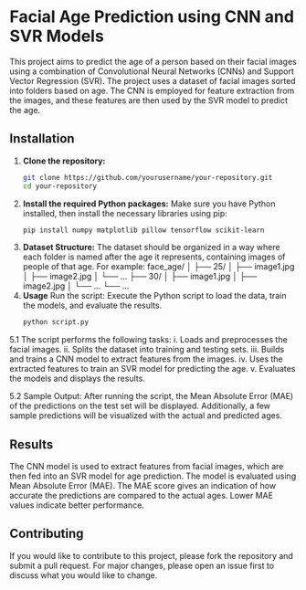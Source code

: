 # Facial Age Prediction using CNN and SVR Models

This project aims to predict the age of a person based on their facial images using a combination of Convolutional Neural Networks (CNNs) and Support Vector Regression (SVR). The project uses a dataset of facial images sorted into folders based on age. The CNN is employed for feature extraction from the images, and these features are then used by the SVR model to predict the age.

## Installation

1. **Clone the repository:**
   ```bash
   git clone https://github.com/yourusername/your-repository.git
   cd your-repository
2. **Install the required Python packages:** Make sure you have Python installed, then install the necessary libraries using pip:
    ```bash
   pip install numpy matplotlib pillow tensorflow scikit-learn
3. **Dataset Structure:**
     The dataset should be organized in a way where each folder is named after the age it represents, containing images of people of that age.
     For example:
     face_age/
     │
     ├── 25/
     │   ├── image1.jpg
     │   ├── image2.jpg
     │   └── ...
     ├── 30/
     │   ├── image1.jpg
     │   ├── image2.jpg
     │   └── ...
     └── ...
5. **Usage**
     Run the script: Execute the Python script to load the data, train the models, and evaluate the results.
     ```bash
     python script.py

 5.1 The script performs the following tasks:
    i. Loads and preprocesses the facial images.
    ii. Splits the dataset into training and testing sets.
    iii. Builds and trains a CNN model to extract features from the images.
    iv. Uses the extracted features to train an SVR model for predicting the age.
    v. Evaluates the models and displays the results.

 5.2 Sample Output: 
    After running the script, the Mean Absolute Error (MAE) of the predictions on the test set will be displayed. Additionally, a few sample predictions will be visualized with the actual and predicted ages.
    
## Results

The CNN model is used to extract features from facial images, which are then fed into an SVR model for age prediction. The model is evaluated using Mean Absolute Error (MAE).
The MAE score gives an indication of how accurate the predictions are compared to the actual ages. Lower MAE values indicate better performance.

## Contributing

If you would like to contribute to this project, please fork the repository and submit a pull request. For major changes, please open an issue first to discuss what you would like to change.


